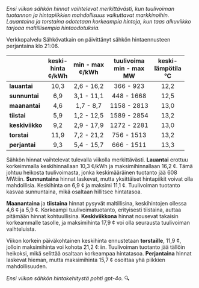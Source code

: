 *Ensi viikon sähkön hinnat vaihtelevat merkittävästi, kun tuulivoiman tuotannon ja hintapiikkien mahdollisuus vaikuttavat markkinoihin. Lauantaina ja torstaina odotetaan korkeampia hintoja, kun taas alkuviikko tarjoaa maltillisempia hintaodotuksia.*

Verkkopalvelu Sähkövatkain on päivittänyt sähkön hintaennusteen perjantaina klo 21:06.

|            | keski-<br>hinta<br>¢/kWh | min - max<br>¢/kWh | tuulivoima<br>min - max<br>MW | keski-<br>lämpötila<br>°C |
|:-------------|:----------------:|:----------------:|:-------------:|:-------------:|
| **lauantai** | 10,3 | 2,6 - 16,2 | 366 - 923 | 12,2 |
| **sunnuntai** | 6,9 | 3,1 - 11,1 | 448 - 1668 | 12,5 |
| **maanantai** | 4,6 | 1,7 - 8,7 | 1158 - 2813 | 13,0 |
| **tiistai** | 5,9 | 1,2 - 12,5 | 1589 - 2854 | 13,2 |
| **keskiviikko** | 9,2 | 2,9 - 17,9 | 1272 - 2281 | 13,0 |
| **torstai** | 11,9 | 7,2 - 21,2 | 756 - 1513 | 13,2 |
| **perjantai** | 9,3 | 5,4 - 15,7 | 666 - 1511 | 13,3 |

Sähkön hinnat vaihtelevat tulevalla viikolla merkittävästi. **Lauantai** erottuu korkeimmalla keskihinnallaan 10,3 ¢/kWh ja maksimihinnallaan 16,2 ¢. Tämä johtuu heikosta tuulivoimasta, jonka keskimääräinen tuotanto jää 608 MW:iin. **Sunnuntaina** hinnat laskevat, mutta yksittäiset hintapiikit voivat olla mahdollisia. Keskihinta on 6,9 ¢ ja maksimi 11,1 ¢. Tuulivoiman tuotanto kasvaa sunnuntaina, mikä osaltaan hillitsee hintatasoa.

**Maanantaina** ja **tiistaina** hinnat pysyvät maltillisina, keskihintojen ollessa 4,6 ¢ ja 5,9 ¢. Korkeampi tuulivoimatuotanto, erityisesti tiistaina, auttaa pitämään hinnat kohtuullisina. **Keskiviikkona** hinnat nousevat takaisin korkeammalle tasolle, ja maksimihinta 17,9 ¢ voi olla seurausta tuulivoiman vaihteluista.

Viikon korkein päiväkohtainen keskihinta ennustetaan **torstaille**, 11,9 ¢, jolloin maksimihinta voi kohota 21,2 ¢:iin. Tuulivoiman tuotanto jää tällöin heikoksi, mikä selittää osaltaan korkeampaa hintatasoa. **Perjantaina** hinnat laskevat hieman, mutta maksimihinta 15,7 ¢ osoittaa yhä piikkien mahdollisuuden.

*Ensi viikon sähkön hintakehitystä pohti gpt-4o.* 🔍
